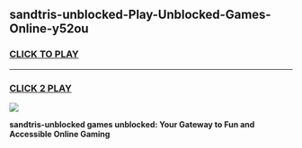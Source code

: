 
## sandtris-unblocked-Play-Unblocked-Games-Online-y52ou
<h3>
<a href="https://premium76.site?title=sandtris-unblocked&ref=25A">CLICK TO PLAY</a></h3>
<hr>

<h3>
<a href="https://premium76.site?title=sandtris-unblocked&ref=25A">CLICK 2 PLAY</a>
  
</h3>

<a href="https://premium76.site?title=sandtris-unblocked&ref=25A"><img src="https://clearcache.store/games.png"></a>


**sandtris-unblocked games unblocked: Your Gateway to Fun and Accessible Online Gaming**
